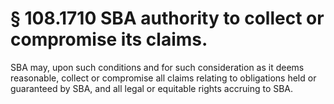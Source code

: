 # § 108.1710   SBA authority to collect or compromise its claims.

SBA may, upon such conditions and for such consideration as it deems reasonable, collect or compromise all claims relating to obligations held or guaranteed by SBA, and all legal or equitable rights accruing to SBA.




